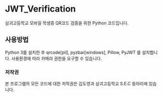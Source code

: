 # JWT_Verification
삼괴고등학교 모바일 학생증 QR코드 검증을 위한 Python 코드입니다.

## 사용방법
Python 3를 설치한 후
qrcode[pil],
pyzbar[windows],
Pillow,
PyJWT
를 설치합니다. 사용환경에 따라 카메라 권한을 요구할 수 있습니다.

### 저작권
본 프로그램의 모든 코드에 대한 저작권은 김도영과 삼괴고등학교 S.E.C 동아리에 있습니다.
